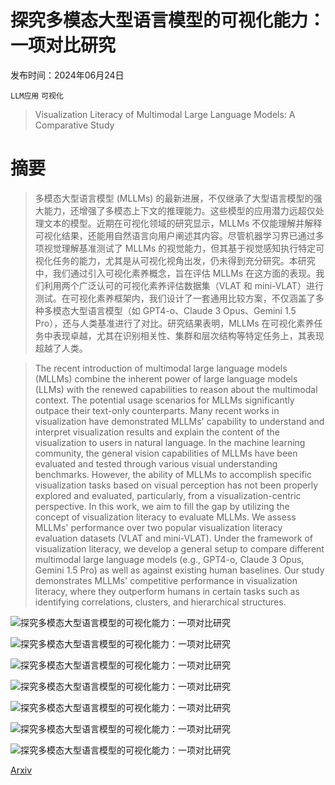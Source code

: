# 探究多模态大型语言模型的可视化能力：一项对比研究

发布时间：2024年06月24日

`LLM应用` `可视化`

> Visualization Literacy of Multimodal Large Language Models: A Comparative Study

# 摘要

> 多模态大型语言模型 (MLLMs) 的最新进展，不仅继承了大型语言模型的强大能力，还增强了多模态上下文的推理能力。这些模型的应用潜力远超仅处理文本的模型。近期在可视化领域的研究显示，MLLMs 不仅能理解并解释可视化结果，还能用自然语言向用户阐述其内容。尽管机器学习界已通过多项视觉理解基准测试了 MLLMs 的视觉能力，但其基于视觉感知执行特定可视化任务的能力，尤其是从可视化视角出发，仍未得到充分研究。本研究中，我们通过引入可视化素养概念，旨在评估 MLLMs 在这方面的表现。我们利用两个广泛认可的可视化素养评估数据集（VLAT 和 mini-VLAT）进行测试。在可视化素养框架内，我们设计了一套通用比较方案，不仅涵盖了多种多模态大型语言模型（如 GPT4-o、Claude 3 Opus、Gemini 1.5 Pro），还与人类基准进行了对比。研究结果表明，MLLMs 在可视化素养任务中表现卓越，尤其在识别相关性、集群和层次结构等特定任务上，其表现超越了人类。

> The recent introduction of multimodal large language models (MLLMs) combine the inherent power of large language models (LLMs) with the renewed capabilities to reason about the multimodal context. The potential usage scenarios for MLLMs significantly outpace their text-only counterparts. Many recent works in visualization have demonstrated MLLMs' capability to understand and interpret visualization results and explain the content of the visualization to users in natural language. In the machine learning community, the general vision capabilities of MLLMs have been evaluated and tested through various visual understanding benchmarks. However, the ability of MLLMs to accomplish specific visualization tasks based on visual perception has not been properly explored and evaluated, particularly, from a visualization-centric perspective.
  In this work, we aim to fill the gap by utilizing the concept of visualization literacy to evaluate MLLMs. We assess MLLMs' performance over two popular visualization literacy evaluation datasets (VLAT and mini-VLAT). Under the framework of visualization literacy, we develop a general setup to compare different multimodal large language models (e.g., GPT4-o, Claude 3 Opus, Gemini 1.5 Pro) as well as against existing human baselines. Our study demonstrates MLLMs' competitive performance in visualization literacy, where they outperform humans in certain tasks such as identifying correlations, clusters, and hierarchical structures.

![探究多模态大型语言模型的可视化能力：一项对比研究](../../../paper_images/2407.10996/x1.png)

![探究多模态大型语言模型的可视化能力：一项对比研究](../../../paper_images/2407.10996/x2.png)

![探究多模态大型语言模型的可视化能力：一项对比研究](../../../paper_images/2407.10996/x3.png)

![探究多模态大型语言模型的可视化能力：一项对比研究](../../../paper_images/2407.10996/x4.png)

![探究多模态大型语言模型的可视化能力：一项对比研究](../../../paper_images/2407.10996/5_stable_performance.png)

![探究多模态大型语言模型的可视化能力：一项对比研究](../../../paper_images/2407.10996/category_question_result_summary.png)

![探究多模态大型语言模型的可视化能力：一项对比研究](../../../paper_images/2407.10996/individual_question_result_summary.png)

[Arxiv](https://arxiv.org/abs/2407.10996)